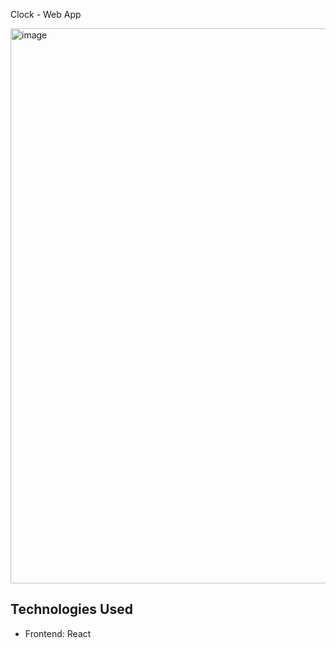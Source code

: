 Clock - Web App

<img width="1159" height="888" alt="image" src="https://github.com/user-attachments/assets/d2d94664-8955-4214-9581-f9c7f2a9d956" />

## Technologies Used

- Frontend: React
